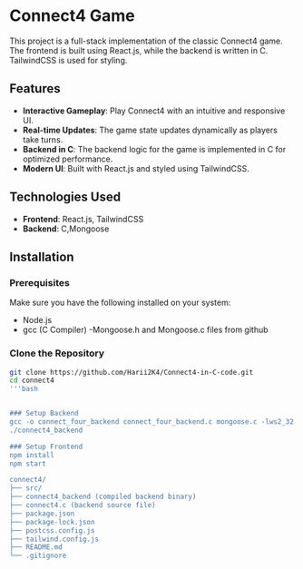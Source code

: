# Connect4 Game

This project is a full-stack implementation of the classic Connect4 game. The frontend is built using React.js, while the backend is written in C. TailwindCSS is used for styling.

## Features

- **Interactive Gameplay**: Play Connect4 with an intuitive and responsive UI.
- **Real-time Updates**: The game state updates dynamically as players take turns.
- **Backend in C**: The backend logic for the game is implemented in C for optimized performance.
- **Modern UI**: Built with React.js and styled using TailwindCSS.

## Technologies Used

- **Frontend**: React.js, TailwindCSS
- **Backend**: C,Mongoose 

## Installation

### Prerequisites

Make sure you have the following installed on your system:

- Node.js
- gcc (C Compiler)
-Mongoose.h and Mongoose.c files from github
### Clone the Repository

```bash
git clone https://github.com/Harii2K4/Connect4-in-C-code.git
cd connect4
'''bash


### Setup Backend
gcc -o connect_four_backend connect_four_backend.c mongoose.c -lws2_32
./connect4_backend

### Setup Frontend
npm install
npm start

connect4/
├── src/
├── connect4_backend (compiled backend binary)
├── connect4.c (backend source file)
├── package.json
├── package-lock.json
├── postcss.config.js
├── tailwind.config.js
├── README.md
└── .gitignore






